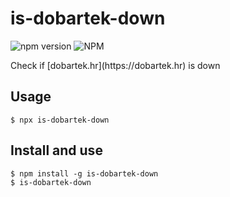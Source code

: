# is-dobartek-down
<p align="left">
<img alt="npm version" src="https://img.shields.io/npm/v/is-dobartek-down.svg">
<img alt="NPM" src="https://img.shields.io/npm/l/is-dobartek-down.svg">
</p>
Check if [dobartek.hr](https://dobartek.hr) is down

## Usage
```
$ npx is-dobartek-down 
```

## Install and use
```
$ npm install -g is-dobartek-down
$ is-dobartek-down
```
